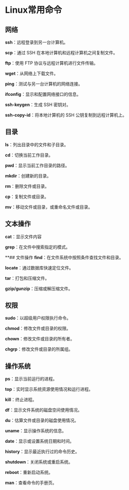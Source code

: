 # Linux常用命令

## 网络
**ssh**：远程登录到另一台计算机。

**scp**：通过 SSH 在本地计算机和远程计算机之间复制文件。

**ftp**：使用 FTP 协议与远程计算机进行文件传输。

**wget**：从网络上下载文件。

**ping**：测试与另一台计算机的网络连接。

**ifconfig**：显示和配置网络接口的信息。

**ssh-keygen**：生成 SSH 密钥对。

**ssh-copy-id**：将本地计算机的 SSH 公钥复制到远程计算机上。

## 目录

**ls**：列出目录中的文件和子目录。

**cd**：切换当前工作目录。

**pwd**：显示当前工作目录的路径。

**mkdir**：创建新的目录。

**rm**：删除文件或目录。

**cp**：复制文件或目录。

**mv**：移动文件或目录，或重命名文件或目录。

## 文本操作
**cat**：显示文件内容

**grep**：在文件中搜索指定的模式。

**## 文件操作
**find**：在文件系统中按照条件查找文件和目录。

**locate**：通过数据库快速定位文件。

**tar**：打包和压缩文件。

**gzip/gunzip**：压缩或解压缩文件。


## 权限
**sudo**：以超级用户权限执行命令。

**chmod**：修改文件或目录的权限。

**chown**：修改文件或目录的所有者。

**chgrp**：修改文件或目录的所属组。

## 操作系统
**ps**：显示当前运行的进程。

**top**：实时显示系统资源使用情况和运行进程。

**kill**：终止进程。

**df**：显示文件系统的磁盘空间使用情况。

**du**：估算文件或目录的磁盘使用情况。

**uname**：显示操作系统的信息。

**date**：显示或设置系统日期和时间。

**history**：显示最近执行过的命令历史。

**shutdown**：关闭系统或重启系统。

**reboot**：重新启动系统。

**man**：查看命令的手册页。







